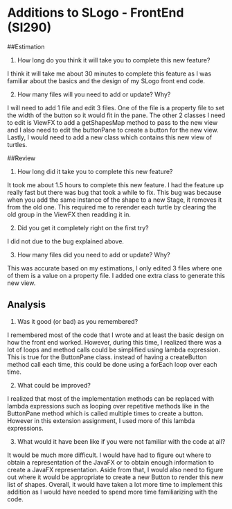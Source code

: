 Additions to SLogo - FrontEnd (Sl290)
========================

##Estimation
1) How long do you think it will take you to complete this new feature?

I think it will take me about 30 minutes to complete this feature as I was familiar about the basics and the design of my SLogo front end code.

2) How many files will you need to add or update? Why?
	
I will need to add 1 file and edit 3 files. One of the file is a property file to set the width of the button so it would fit in the pane. The other 2 classes I need to edit is ViewFX to add a getShapesMap method to pass to the new view and I also need to edit the buttonPane to create a button for the new view. Lastly, I would need to add a new class which contains this new view of turtles.

##Review
1) How long did it take you to complete this new feature?

It took me about 1.5 hours to complete this new feature. I had the feature up really fast but there was bug that took a while to fix. This bug was because when you add the same instance of the shape to a new Stage, it removes it from the old one. This required me to rerender each turtle by clearing the old group in the ViewFX then readding it in. 

2) Did you get it completely right on the first try?

I did not due to the bug explained above.

3) How many files did you need to add or update? Why?

This was accurate based on my estimations, I only edited 3 files where one of them is a value on a property file. I added one extra class to generate this new view.

## Analysis

1) Was it good (or bad) as you remembered?

I remembered most of the code that I wrote and at least the basic design on how the front end worked. However, during this time, I realized there was a lot of loops and method calls could be simplified using lambda expression. This is true for the ButtonPane class. instead of having a createButton method call each time, this could be done using a forEach loop over each time.

2) What could be improved?

I realized that most of the implementation methods can be replaced with lambda expressions such as looping over repetitive methods like in the ButtonPane method which is called multiple times to create a button. However in this extension assignment, I used more of this lambda expressions.

3) What would it have been like if you were not familiar with the code at all?

It would be much more difficult. I would have had to figure out where to obtain a representation of the JavaFX or to obtain enough information to create a JavaFX representation. Aside from that, I would also need to figure out where it would be appropriate to create a new Button to render this new list of shapes. Overall, it would have taken a lot more time to implement this addition as I would have needed to spend more time familiarizing with the code.
